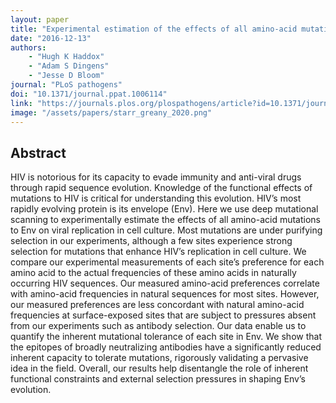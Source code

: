 ```yaml
---
layout: paper
title: "Experimental estimation of the effects of all amino-acid mutations to HIV’s envelope protein on viral replication in cell culture"
date: "2016-12-13"
authors: 
    - "Hugh K Haddox"
    - "Adam S Dingens"
    - "Jesse D Bloom"
journal: "PLoS pathogens"
doi: "10.1371/journal.ppat.1006114"
link: "https://journals.plos.org/plospathogens/article?id=10.1371/journal.ppat.1006114"
image: "/assets/papers/starr_greany_2020.png"
---
```


## Abstract

HIV is notorious for its capacity to evade immunity and anti-viral drugs through rapid sequence evolution. Knowledge of the functional effects of mutations to HIV is critical for understanding this evolution. HIV’s most rapidly evolving protein is its envelope (Env). Here we use deep mutational scanning to experimentally estimate the effects of all amino-acid mutations to Env on viral replication in cell culture. Most mutations are under purifying selection in our experiments, although a few sites experience strong selection for mutations that enhance HIV’s replication in cell culture. We compare our experimental measurements of each site’s preference for each amino acid to the actual frequencies of these amino acids in naturally occurring HIV sequences. Our measured amino-acid preferences correlate with amino-acid frequencies in natural sequences for most sites. However, our measured preferences are less concordant with natural amino-acid frequencies at surface-exposed sites that are subject to pressures absent from our experiments such as antibody selection. Our data enable us to quantify the inherent mutational tolerance of each site in Env. We show that the epitopes of broadly neutralizing antibodies have a significantly reduced inherent capacity to tolerate mutations, rigorously validating a pervasive idea in the field. Overall, our results help disentangle the role of inherent functional constraints and external selection pressures in shaping Env’s evolution.
